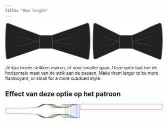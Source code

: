 ```yaml
---
title: "Bow length"
---
```


![Lengte strik](bowlength.svg)

Je kan brede strikken maken, of voor smaller gaan. Deze optie laat toe de horizontale maat van de strik aan de passen. Make them larger to be more flamboyant, or small for a more subdued style.

## Effect van deze optie op het patroon

![Deze afbeelding toont het effect van deze optie door meerdere varianten die een andere waarde hebben voor deze optie te vervangen](benjamin_bowlength_sample.svg "Effect van deze optie op het patroon")
